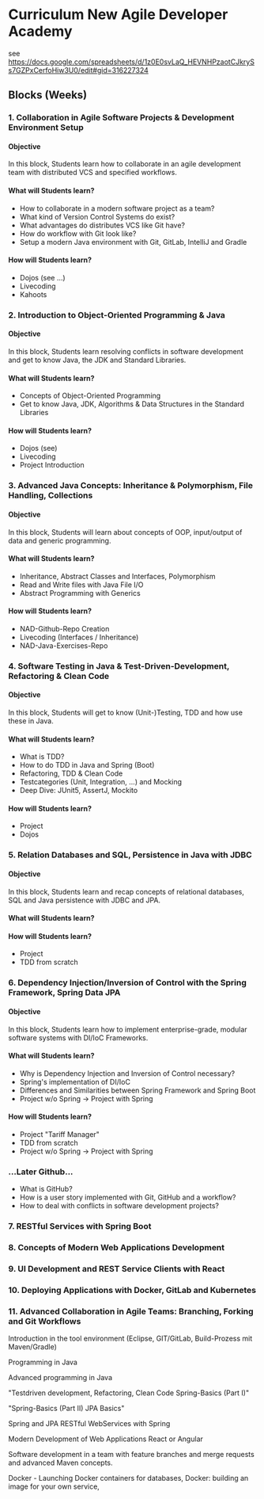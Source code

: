 # Curriculum New Agile Developer Academy

see https://docs.google.com/spreadsheets/d/1z0E0svLaQ_HEVNHPzaotCJkrySs7GZPxCerfoHiw3U0/edit#gid=316227324

## Blocks (Weeks)

### 1. Collaboration in Agile Software Projects & Development Environment Setup

#### Objective

In this block, Students learn how to collaborate in an agile development team with distributed VCS and specified workflows.

#### What will Students learn?

* How to collaborate in a modern software project as a team?
* What kind of Version Control Systems do exist?
* What advantages do distributes VCS like Git have?
* How do workflow with Git look like?
* Setup a modern Java environment with Git, GitLab, IntelliJ and Gradle

#### How will Students learn?

* Dojos (see ...)
* Livecoding
* Kahoots

### 2. Introduction to Object-Oriented Programming & Java

#### Objective

In this block, Students learn resolving conflicts in software development and get to know Java, the JDK and Standard Libraries.

#### What will Students learn?
 
* Concepts of Object-Oriented Programming
* Get to know Java, JDK, Algorithms & Data Structures in the Standard Libraries

#### How will Students learn?

* Dojos (see)
* Livecoding
* Project Introduction

### 3. Advanced Java Concepts: Inheritance & Polymorphism, File Handling, Collections

#### Objective

In this block, Students will learn about concepts of OOP, input/output of data and generic programming.

#### What will Students learn?

* Inheritance, Abstract Classes and Interfaces, Polymorphism
* Read and Write files with Java File I/O
* Abstract Programming with Generics

#### How will Students learn?

* NAD-Github-Repo Creation
* Livecoding (Interfaces / Inheritance)
* NAD-Java-Exercises-Repo

### 4. Software Testing in Java & Test-Driven-Development, Refactoring & Clean Code

#### Objective

In this block, Students will get to know (Unit-)Testing, TDD and how use these in Java.

#### What will Students learn?

* What is TDD?
* How to do TDD in Java and Spring (Boot)
* Refactoring, TDD & Clean Code
* Testcategories (Unit, Integration, ...) and Mocking
* Deep Dive: JUnit5, AssertJ, Mockito 

#### How will Students learn?

* Project
* Dojos

### 5. Relation Databases and SQL, Persistence in Java with JDBC

#### Objective

In this block, Students learn and recap concepts of relational databases, SQL and Java persistence with JDBC and JPA.

#### What will Students learn?


#### How will Students learn?

* Project
* TDD from scratch

### 6. Dependency Injection/Inversion of Control with the Spring Framework, Spring Data JPA

#### Objective

In this block, Students learn how to implement enterprise-grade, modular software systems with DI/IoC Frameworks.

#### What will Students learn?

* Why is Dependency Injection and Inversion of Control necessary?
* Spring's implementation of DI/IoC
* Differences and Similarities between Spring Framework and Spring Boot
* Project w/o Spring -> Project with Spring

#### How will Students learn?

* Project "Tariff Manager"
* TDD from scratch
* Project w/o Spring -> Project with Spring

### ...Later Github...

* What is GitHub?
* How is a user story implemented with Git, GitHub and a workflow?
* How to deal with conflicts in software development projects?

### 7. RESTful Services with Spring Boot

### 8. Concepts of Modern Web Applications Development

### 9. UI Development and REST Service Clients with React

### 10. Deploying Applications with Docker, GitLab and Kubernetes

### 11. Advanced Collaboration in Agile Teams: Branching, Forking and Git Workflows

Introduction in the tool environment (Eclipse, GIT/GitLab, Build-Prozess mit Maven/Gradle)   

Programming in Java

Advanced programming in Java

"Testdriven development, Refactoring, Clean Code
Spring-Basics (Part I)"

"Spring-Basics (Part II)
JPA Basics"

Spring and JPA
RESTful WebServices with Spring

Modern Development of Web Applications
React or Angular

Software development in a team with feature branches and merge requests and advanced Maven concepts.

Docker - Launching Docker containers for databases, Docker: building an image for your own service,